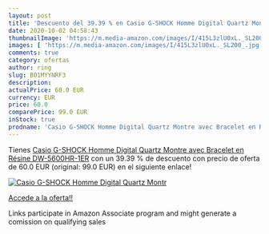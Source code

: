 ```yaml
---
layout: post
title: 'Descuento del 39.39 % en Casio G-SHOCK Homme Digital Quartz Montr'
date: 2020-10-02 04:58:43
thumbnailImage: 'https://m.media-amazon.com/images/I/415L3zlU0xL._SL200_.jpg'
images: [ 'https://m.media-amazon.com/images/I/415L3zlU0xL._SL200_.jpg' ]
comments: true
category: ofertas
author: ring
slug: B01MYYNRF3
description:
actualPrice: 60.0 EUR
currency: EUR
price: 60.0
comparePrice: 99.0 EUR
inStock: true
prodname: 'Casio G-SHOCK Homme Digital Quartz Montre avec Bracelet en Résine DW-5600HR-1ER'
---
```


Tienes [Casio G-SHOCK Homme Digital Quartz Montre avec Bracelet en Résine DW-5600HR-1ER](https://www.amazon.fr/dp/B01MYYNRF3/?tag=tolees0d-21) con un 39.39 % de descuento con precio de oferta de 60.0 EUR (original: 99.0 EUR) en el siguiente enlace!

[![Casio G-SHOCK Homme Digital Quartz Montr](https://m.media-amazon.com/images/I/415L3zlU0xL._SL200_.jpg)](https://www.amazon.fr/dp/B01MYYNRF3/?tag=tolees0d-21)

[Accede a la oferta!!](https://www.amazon.fr/dp/B01MYYNRF3/?tag=tolees0d-21)

Links participate in Amazon Associate program and might generate a comission on qualifying sales


